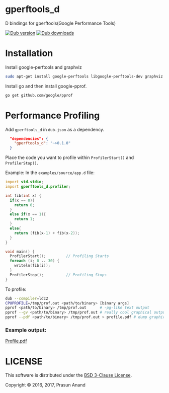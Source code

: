 # gperftools_d
D bindings for gperftools(Google Performance Tools)

<a href="https://code.dlang.org/packages/gperftools_d" title="Go to gperftools_d"><img src="https://img.shields.io/dub/v/gperftools_d.svg" alt="Dub version"></a>
<a href="https://code.dlang.org/packages/gperftools_d" title="Go to gperftools_d"><img src="https://img.shields.io/dub/dt/gperftools_d.svg" alt="Dub downloads"></a>

# Installation

Install google-perftools and graphviz

```sh
sudo apt-get install google-perftools libgoogle-perftools-dev graphviz
```

Install go and then install google-pprof.

```sh
go get github.com/google/pprof
```

# Performance Profiling

Add `gperftools_d` in `dub.json` as a dependency.

```json
  "dependencies": {
    "gperftools_d": "~>0.1.0"
  }
```

Place the code you want to profile within `ProfilerStart()` and `ProfilerStop()`.

Example: In the `examples/source/app.d` file:

```D
import std.stdio;
import gperftools_d.profiler;

int fib(int x) {
  if(x == 0){
    return 0;
  }
  else if(x == 1){
    return 1;
  }
  else{
    return (fib(x-1) + fib(x-2));
  }
}

void main() {
  ProfilerStart();         // Profiling Starts
  foreach (i; 0 .. 30) {
    writeln(fib(i));
  }
  ProfilerStop();          // Profiling Stops
}

```

To profile:

```sh
dub --compiler=ldc2
CPUPROFILE=/tmp/prof.out <path/to/binary> [binary args]
pprof <path/to/binary> /tmp/prof.out      # -pg-like text output
pprof --gv <path/to/binary> /tmp/prof.out # really cool graphical output
pprof --pdf <path/to/binary> /tmp/prof.out > profile.pdf # dump graphical output in profile.pdf
```

### Example output:

[Profile.pdf](https://github.com/prasunanand/gperftools_d/tree/master/examples/profile.pdf)

# LICENSE

This software is distributed under the [BSD 3-Clause License](LICENSE).

Copyright © 2016, 2017, Prasun Anand
